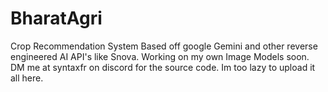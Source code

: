 # BharatAgri
Crop Recommendation System Based off google Gemini and other reverse engineered AI API's like Snova. Working on my own Image Models soon. 
DM me at syntaxfr on discord for the source code. Im too lazy to upload it all here.
